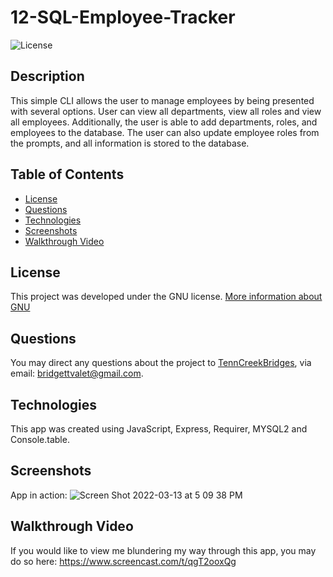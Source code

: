 # 12-SQL-Employee-Tracker
![License](https://img.shields.io/badge/License-GNU-brightgreen)

## Description
This simple CLI allows the user to manage employees by being presented with several options. User can view all departments, view all roles and view all employees. Additionally, the user is able to add departments, roles, and employees to the database. The user can also update employee roles from the prompts, and all information is stored to the database.

## Table of Contents
* [License](#License)
* [Questions](#questions)
* [Technologies](#technologies)
* [Screenshots](#screenshots)
* [Walkthrough Video](#walkthrough)
## License 
This project was developed under the GNU license.
[More information about GNU](https://opensource.org/licenses/GNU)

<a name="questions"></a>
## Questions
You may direct any questions about the project to [TennCreekBridges](https://github.com/TennCreekBridges), via email: [bridgettvalet@gmail.com](mailto:bridgettvalet@gmail.com).

<a name="technologies"></a>
## Technologies
This app was created using JavaScript, Express, Requirer, MYSQL2 and Console.table.

<a name ="screenshots"></a>
## Screenshots
App in action:
![Screen Shot 2022-03-13 at 5 09 38 PM](https://user-images.githubusercontent.com/91682561/158081337-353d2056-c42e-4145-a773-3553e071df39.png)

<a name ="walkthrough"></a>
## Walkthrough Video
If you would like to view me blundering my way through this app, you may do so here: https://www.screencast.com/t/qgT2ooxQg
